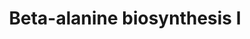 ---
authors:
- Anwesha
- Eweitz
description: Developed by Gramene.org  Source:[http://plantreactome.gramene.org/ Plant
  Reactome].
last-edited: 2021-05-26
organisms:
- Oryza sativa
redirect_from:
- /index.php/Pathway:WP2984
- /instance/WP2984
schema-jsonld:
- '@context': https://schema.org/
  '@id': https://wikipathways.github.io/pathways/WP2984.html
  '@type': Dataset
  creator:
    '@type': Organization
    name: WikiPathways
  description: Developed by Gramene.org  Source:[http://plantreactome.gramene.org/
    Plant Reactome].
  keywords:
  - ''
  - SPM
  - 3-aminopropionaldehyde
  - NH3
  - b-Ala
  - NAD(P)H
  - 1-pyrroline
  - H2O
  - 1,3-diaminopropane
  - O2
  - 1-(3-aminopropyl)-pyrrolinium
  - 4-aminobutanal
  - hydrogen donor
  - SPN
  - NAD(P)+
  - 1,5-diazabicyclononane
  - polyamine oxidase
  - H2O2
  - (LOC_OS02G43220.1)
  - hydrogen acceptor
  license: CC0
  name: Beta-alanine biosynthesis I
seo: CreativeWork
title: Beta-alanine biosynthesis I
wpid: WP2984
---